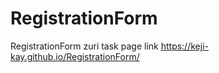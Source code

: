 # RegistrationForm
RegistrationForm zuri task page link  https://keji-kay.github.io/RegistrationForm/
